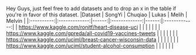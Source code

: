 Hey Guys, just feel free to add datasets and to drop an x in the table if you're in favor of this dataset.
|Dataset |      SongYi     |  Chuqiao | Lukas     |  Melih | Melvin     |
|:----------:|:-------------:|------:|:-------------:|------:|:-------------:|
| https://www.kaggle.com/ronitf/heart-disease-uci |   |  |   |   |   |
| https://www.kaggle.com/gpreda/all-covid19-vaccines-tweets |   |  |   |   |   |
| https://www.kaggle.com/uciml/breast-cancer-wisconsin-data |   |  |   |   |   |
| https://www.kaggle.com/uciml/student-alcohol-consumption |  |  |   |   |   |
